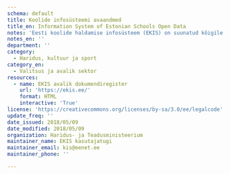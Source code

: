 ```yaml
---
schema: default
title: Koolide infosüsteemi avaandmed
title_en: Information System of Estonian Schools Open Data
notes: 'Eesti koolide haldamise infosüsteem (EKIS) on suunatud kõigile haridusasutustele, mis on registreeritud Eesti hariduse infosüsteemis (EHIS). EKIS sisaldab dokumendihalduse, finantsarvestuse, personalihalduse, varahalduse, raamatukogu, kooli töö, intraneti ja kommunikatsioonimooduleid ning on liidestatud DVK ja avaliku veebiga võimaldades koolidel täita kõiki dokumendihaldusega seotud nõudeid. Uusi kirjeid lisatakse igapäevaselt.'
notes_en: ''
department: ''
category:
  - Haridus, kultuur ja sport
category_en:
  - Valitsus ja avalik sektor 
resources:
  - name: EKIS avalik dokumendiregister
    url: 'https://ekis.ee/'
    format: HTML
    interactive: 'True'
license: 'https://creativecommons.org/licenses/by-sa/3.0/ee/legalcode'
update_freq: ''
date_issued: 2018/05/09
date_modified: 2018/05/09
organization: Haridus- ja Teadusministeerium
maintainer_name: EKIS kasutajatugi
maintainer_email: kis@eenet.ee
maintainer_phone: ''

---
```

